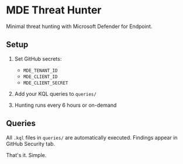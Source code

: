 # MDE Threat Hunter

Minimal threat hunting with Microsoft Defender for Endpoint.

## Setup

1. Set GitHub secrets:
   - `MDE_TENANT_ID`
   - `MDE_CLIENT_ID`
   - `MDE_CLIENT_SECRET`

2. Add your KQL queries to `queries/`

3. Hunting runs every 6 hours or on-demand

## Queries

All `.kql` files in `queries/` are automatically executed. Findings appear in GitHub Security tab.

That's it. Simple.